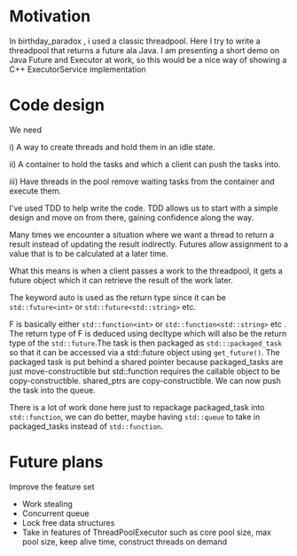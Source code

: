 
# Motivation
In birthday_paradox , i used a classic threadpool. Here I try to write a threadpool that returns  a future ala Java.
I am presenting a short demo on Java Future and Executor at work, so this would be a nice way of showing a C++ ExecutorService implementation

# Code design 

We need

i) A way to create threads and hold them in an idle state. 

ii) A container to hold the tasks and which a client can push the tasks into.

iii)  Have threads in the pool remove waiting tasks from the container and execute them. 

I've used TDD to help write the code. TDD allows us to start with a simple design and move on from there, gaining confidence along the way. 

Many times we encounter a situation where we want a thread to return a result instead of updating the result indirectly. Futures allow assignment to a value that is to be calculated at a later time.

What this means is  when a client passes a work to the threadpool, it gets a future object which it can retrieve the result of the work later.

The keyword auto is used as the return type since it can be `std::future<int>` or `std::future<std::string>` etc. 

F is basically either `std::function<int>` or `std::function<std::string>` etc . The return type of F is  deduced using decltype which will also be the return type of the `std::future`.The task is then packaged as `std:::packaged_task` so that it can be accessed via a std::future object using `get_future()`. The packaged task is put behind a shared pointer because packaged_tasks are just move-constructible but std::function requires the callable object to be copy-constructible. shared_ptrs are copy-constructible. We can now push the task into the queue. 

There is a lot of work done here just to repackage packaged_task into `std::function`, we can do better, maybe having `std::queue` to take in packaged_tasks instead of `std::function`.


# Future plans
Improve the feature set
- Work stealing
- Concurrent queue
- Lock free data structures
- Take in features of ThreadPoolExecutor such as core pool size, max pool size, keep alive time, construct threads on demand
